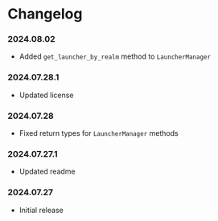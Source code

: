 # Changelog

### 2024.08.02

- Added `get_launcher_by_realm` method to `LauncherManager`

### 2024.07.28.1

- Updated license

### 2024.07.28

- Fixed return types for `LauncherManager` methods

### 2024.07.27.1

- Updated readme

### 2024.07.27

- Initial release
